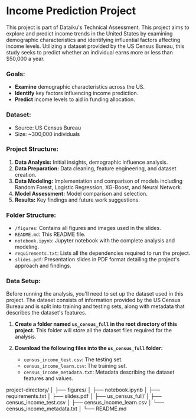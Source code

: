 # Income Prediction Project

This project is part of Dataiku's Technical Assessment. This project aims to explore and predict income trends in the United States by examining demographic characteristics and identifying influential factors affecting income levels. Utilizing a dataset provided by the US Census Bureau, this study seeks to predict whether an individual earns more or less than $50,000 a year.


### Goals:
- **Examine** demographic characteristics across the US.
- **Identify** key factors influencing income prediction.
- **Predict** income levels to aid in funding allocation.

### Dataset:
- Source: US Census Bureau
- Size: ~300,000 individuals

### Project Structure:
1. **Data Analysis:** Initial insights, demographic influence analysis.
2. **Data Preparation:** Data cleaning, feature engineering, and dataset creation.
3. **Data Modeling:** Implementation and comparison of models including Random Forest, Logistic Regression, XG-Boost, and Neural Network.
4. **Model Assessment:** Model comparison and selection.
5. **Results:** Key findings and future work suggestions.

### Folder Structure:
- `/figures`: Contains all figures and images used in the slides.
- `README.md`: This README file.
- `notebook.ipynb`: Jupyter notebook with the complete analysis and modeling.
- `requirements.txt`: Lists all the dependencies required to run the project.
- `slides.pdf`: Presentation slides in PDF format detailing the project's approach and findings.

### Data Setup:
Before running the analysis, you'll need to set up the dataset used in this project. The dataset consists of information provided by the US Census Bureau and is split into training and testing sets, along with metadata that describes the dataset's features.

1. **Create a folder named `us_census_full` in the root directory of this project.** This folder will store all the dataset files required for the analysis.

2. **Download the following files into the `us_census_full` folder:**
   - `census_income_test.csv`: The testing set.
   - `census_income_learn.csv`: The training set.
   - `census_income_metadata.txt`: Metadata describing the dataset features and values.

project-directory/
│
├── figures/
│
├── notebook.ipynb
│
├── requirements.txt
│
├── slides.pdf
│
├── us_census_full/
│ ├── census_income_test.csv
│ ├── census_income_learn.csv
│ └── census_income_metadata.txt
│
└── README.md





